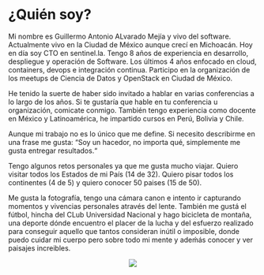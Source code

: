 # ¿Quién soy?

Mi nombre es Guillermo Antonio ALvarado Mejía y vivo del software. Actualmente vivo en la Ciudad de México aunque crecí en Michoacán. Hoy en día soy CTO en sentinel.la. Tengo 8 años de experiencia en desarrollo, despliegue y operación de Software. Los últimos 4 años enfocado en cloud, containers, devops e integración continua. Participo en la organización de los meetups de Ciencia de Datos y OpenStack en Ciudad de México.

He tenido la suerte de haber sido invitado a hablar en varias conferencias a lo largo de los años. Si te gustaría que hable en tu conferencia u organización, comicate conmigo. También tengo experiencia como docente en México y Latinoamérica, he impartido cursos en Perú, Bolivia y Chile.

Aunque mi trabajo no es lo único que me define. Si necesito describirme en una frase me gusta:  “Soy un hacedor, no importa qué, simplemente me gusta entregar resultados.“ 

Tengo algunos retos personales ya que me gusta mucho viajar. Quiero visitar todos los Estados de mi País (14 de 32). Quiero pisar todos los continentes (4 de 5) y quiero conocer 50 paises (15 de 50).

Me gusta la fotografía, tengo una cámara canon e intento ir  capturando momentos y vivencias personales através del lente. También me gustá el fútbol, hincha del CLub Universidad Nacional y hago bicicleta de montaña, una deporte dónde encuentro el placer de la lucha y del esfuerzo realizado para conseguir aquello que tantos consideran inútil o imposible, donde puedo cuidar mi cuerpo pero sobre todo mi mente y adeḿás conocer y ver paisajes increibles. 

<center><img src="images/bike.png"></center>     







